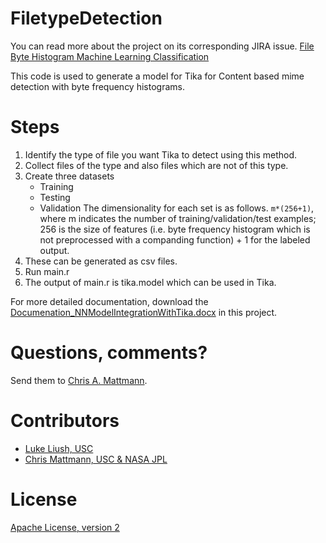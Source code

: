 # FiletypeDetection
You can read more about the project on its corresponding JIRA issue. [File Byte Histogram Machine Learning Classification](https://issues.apache.org/jira/browse/TIKA-1582)

This code is used to generate a model for Tika for Content based mime detection with byte frequency histograms. 

# Steps
 1. Identify the type of file you want Tika to detect using this method.
 2. Collect files of the type and also files which are not of this type.
 3. Create three datasets
    * Training
    * Testing
    * Validation 
    The dimensionality for each set is as follows.
    ```m*(256+1)```, where m indicates the number of training/validation/test examples; 256 is the size of features (i.e. byte     frequency histogram which is not preprocessed with a companding function) + 1 for the labeled output.
 4. These can be generated as csv files. 
 5. Run main.r
 6. The output of main.r is tika.model which can be used in Tika.

For more detailed documentation, download the [Documenation_NNModelIntegrationWithTika.docx](http://github.com/USCDataScience/filetypeDetection/tree/master/Documenation_NNModelIntegrationWithTika.docx) in this project.

Questions, comments?
===================
Send them to [Chris A. Mattmann](mailto:chris.a.mattmann@jpl.nasa.gov).


# Contributors
* [Luke Liush, USC](http://github.com/LukeLiush)
* [Chris Mattmann, USC & NASA JPL](http://sunset.usc.edu/~mattmann/)

# License 
[Apache License, version 2](http://www.apache.org/licenses/LICENSE-2.0)
